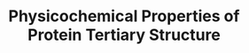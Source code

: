 ---
layout: page
title: "Physicochemical Properties of Protein Tertiary Structure"
permalink: /AAML/Project4/
---